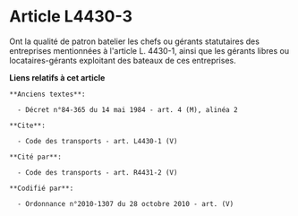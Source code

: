 # Article L4430-3

Ont la qualité de patron batelier les chefs ou gérants statutaires des entreprises mentionnées à l'article L. 4430-1, ainsi
que les gérants libres ou locataires-gérants exploitant des bateaux de ces entreprises.

**Liens relatifs à cet article**

	**Anciens textes**:

	  - Décret n°84-365 du 14 mai 1984 - art. 4 (M), alinéa 2

	**Cite**:

	  - Code des transports - art. L4430-1 (V)

	**Cité par**:

	  - Code des transports - art. R4431-2 (V)

	**Codifié par**:

	  - Ordonnance n°2010-1307 du 28 octobre 2010 - art. (V)
